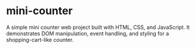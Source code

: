 # mini-counter
A simple mini counter web project built with HTML, CSS, and JavaScript.  It demonstrates DOM manipulation, event handling, and styling for a shopping-cart-like counter.
